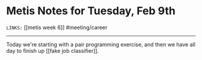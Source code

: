 # Metis Notes for Tuesday, Feb 9th
`LINKS:` [[metis week 6]]
#meeting/career

---
Today we're starting with a pair programming exercise, and then we have all day to finish up [[fake job classifier]]. 